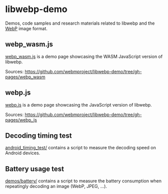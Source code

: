 # libwebp-demo

Demos, code samples and research materials related to libwebp and the [WebP]
image format.

[WebP]: https://developers.google.com/speed/webp/

## webp_wasm.js

[webp_wasm.js](https://webmproject.github.io/libwebp-demo/webp_wasm/index.html) is a demo page showcasing the WASM JavaScript version of libwebp.

Sources: https://github.com/webmproject/libwebp-demo/tree/gh-pages/webp_wasm

## webp.js

[webp.js](https://webmproject.github.io/libwebp-demo/webp_js/index.html) is a demo page showcasing the JavaScript version of libwebp.

Sources: https://github.com/webmproject/libwebp-demo/tree/gh-pages/webp_js


## Decoding timing test

[android_timing_test/](https://github.com/webmproject/libwebp-demo/tree/master/android_webp_test) contains a script to measure the decoding speed on Android devices.

## Battery usage test

[demos/battery/](https://github.com/webmproject/libwebp-demo/tree/master/demos/battery) contains a script to measure the battery consumption when repeatingly decoding an image (WebP, JPEG, ...).
